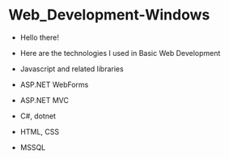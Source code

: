 # Web_Development-Windows

- Hello there!
- Here are the technologies I used in Basic Web Development

- Javascript and related libraries
- ASP.NET WebForms
- ASP.NET MVC
- C#, dotnet
- HTML, CSS
- MSSQL

